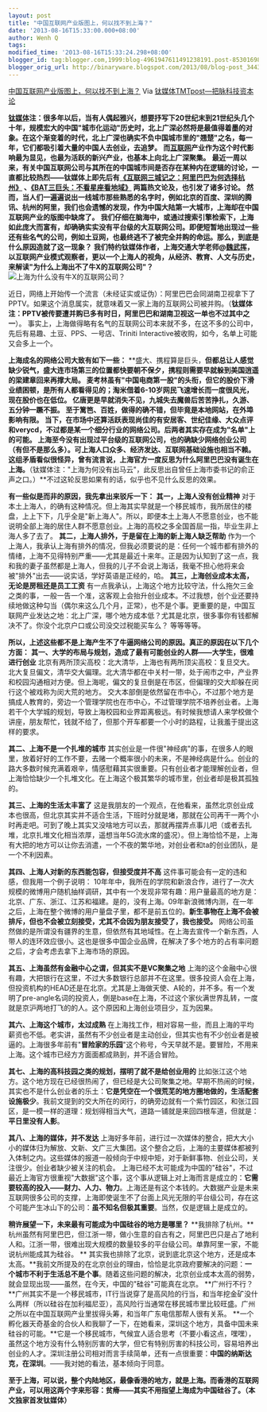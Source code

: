```yaml
---
layout: post
title: "中国互联网产业版图上，何以找不到上海？"
date: '2013-08-16T15:33:00.000+08:00'
author: Wenh Q
tags:
modified_time: '2013-08-16T15:33:24.298+08:00'
blogger_id: tag:blogger.com,1999:blog-4961947611491238191.post-8530169874053618659
blogger_orig_url: http://binaryware.blogspot.com/2013/08/blog-post_3443.html
---
```

[
中国互联网产业版图上，何以找不到上海？](http://www.tmtpost.com/56739.html)
Via [钛媒体TMTpost—把脉科技资本论](http://www.tmtpost.com/)

**[钛媒体](http://www.tmtpost.com/ "钛媒体")注：很多年以后，当有人偶起雅兴，想要抒写下20世纪末到21世纪头几个十年，规模宏大的中国"城市化运动"历史时，北上广深必然将是最值得着墨的对象。在这个渐变着的时代，北上广深也确实不负中国城市里的"翘楚"之名，每一年，它们都吸引着大量的中国人去创业，去追梦。**
**而[互联网](http://www.tmtpost.com/tag/%E4%BA%92%E8%81%94%E7%BD%91 "查看 互联网 中的全部文章")产业作为这个时代影响最为显见，也最为活跃的新兴产业，也基本上向北上广深聚集。**
**最近一周以来，有关中国互联网公司与其所在的中国城市间是否存在某种内在逻辑的讨论，一直都比较热烈——钛媒体上即先后有[《互联网三城记之：阿里巴巴为何选择杭州》](http://www.tmtpost.com/52670.html) 、[《BAT三巨头：不看星座看地域》](http://www.tmtpost.com/55921.html) 两篇热文论及，也引发了诸多讨论。**
**然而，当人们一遍遍说出一线城市那些熟悉的名字时，例如北京的百度、深圳的腾讯、杭州的阿里，我们也会遗憾的发现，作为中国大陆第一大城市，上海却在中国互联网产业的版图中缺席了。**
**我们仔细在脑海中，或通过搜索引擎检索下，上海如此庞大而富有，却确确实实没有平台级的大互联网公司。即便短暂地出现过一些还有些名气的公司，例如土豆网，也最终逃不了被完全并购的命运。那么，到底是什么原因造就了这一现象？**
**我们特约钛媒体作者，上海交通大学老师@[魏武挥](http://www.tmtpost.com/author/weiwuhui)，以互联网产业模式观察者，更以一个上海人的视角，从经济、教育、人文与历史，来解读"为什么上海出不了牛X的互联网公司"？**
![上海为什么没有牛X的互联网公司？](http://www.tmtpost.com/wp-content/uploads/2013/08/137657600569-560x300.jpg "上海")

近日，网络上开始传一个流言（未经证实或证伪）：阿里巴巴会同湖南卫视拿下了PPTV。如果这个消息属实，就意味着又一家上海的互联网公司被并购。（**钛媒体注：PPTV被传要遭并购已多有时日，阿里巴巴和湖南卫视这一单也不过其中之一**）。
事实上，上海做得略有名气的互联网公司本来就不多，在这不多的公司中，先后有易趣、土豆、PPS、一号店、Triniti
Interactive被收购，如今，名单上可能又会多上一个。

**上海成名的网络公司大致有如下一些：**
**盛大、携程算是巨头，**但都总让人感觉缺少锐气，盛大连市场第三的位置都快要朝不保夕，携程则需要早就躲到美国逍遥的梁建章回来再撑大局。
**麦考林**虽有"**中国电商第一股**"的头衔，但它的股价下滑业绩困顿，是所有人都看得见的；淘米借着6-10岁网民飞速增长而一度很风光，现在股价也在低位。
**亿唐**更是早就消失不见，九城失去魔兽后苦苦挣扎，久游、五分钟一蹶不振。
至于篱笆、百姓，做得的确不错，但毕竟是本地网站，在外埠影响有限。
当下，在市场中还算活跃表现尚佳的有安居客、世纪佳缘、大众点评和verycd，不过都是某一个细分行业的网络公司。后两者其实存在成为"名单"上的可能。
**上海至今没有出现过平台级的互联网公司，也的确缺少网络创业公司（有但不是那么多）**。可上海人口众多、经济发达、互联网基础设施也相当不赖。这组矛盾看似很怪异，曾有流言说，上海官方一度反思为什么阿里巴巴没有诞生在上海。**（钛媒体注："上海为何没有出马云"，此反思出自曾任上海市委书记的俞正声之口。）**不过这轮反思如果有的话，似乎也不见什么反思的效果。

**有一些似是而非的原因，我先拿出来驳斥一下：**
**其一，上海人没有创业精神**
对于本土上海人，的确有这种情况。但上海其实早就是一个移民城市，我所居住的楼盘，上上下下，几乎全是"新上海人"。所以，即便本土上海人不愿意创业，也不能说明全部上海的居住人群不愿意创业。上海的高校之多全国首屈一指，毕业生非上海人多了去了。
**其二，上海人排外，于是留在上海的新上海人缺乏帮助**
作为一个上海人，我承认上海有排外的情况，但我必须要说的是：任何一个城市都有排外的情绪，上海不见得特别严重——尤其是最近十来年。正是因为认知到了这一点，我和我的妻子虽然都是上海人，但我的儿子不会说上海话，我毫不担心他将来会被"排外"出去——说实话，学好英语是正经的，哈。
**其三，上海创业成本太高，无论是房租还是员工工资**
有一点我承认，上海这个地方比较守法，什么拖欠三金之类的事，一般一告一个准，这客观上会抬升创业成本。不过我想，创个业还要持续地做这种勾当（偶尔来这么几个月，正常），也不是个事。更重要的是，中国互联网产业发达之地：北上广深，哪个地方成本低？尤其是北京，很多事你有钱都解决不了。你没个北京户口或公司没交过税能买车么？
等等等等。

**所以，上述这些都不是上海产生不了牛逼网络公司的原因。真正的原因在以下几个方面：**
**其一、大学的布局与规划，造成了最有可能创业的人群——大学生，很难进行创业**
北京有两所顶尖高校：北大清华，上海也有两所顶尖高校：复旦交大。北大复旦偏文，清华交大偏理。北大清华都在中关村一带，处于闹市之中，产业界和校园沟通相对方便。但上海呢，偏文的复旦倒是在市区，但偏理的交大却躲在闵行这个被戏称为闵大荒的地方。
交大本部倒是依然留在市中心，不过那个地方是搞成人教育的，旁边一个管理学院也在市中心，不过管理学院不培养创业者。上海若干个大学城的规划，导致上海校园和业界距离极远。有时候我想请人来学校做个讲座，朋友帮忙，钱就不给了，但那个开车都要一个小时的路程，让我羞于提出这样的要求。

**其二、上海不是一个扎堆的城市**
其实创业是一件很"神经病"的事，在很多人的眼里，放着好好的工作不要，去赌一个概率很小的未来，不是神经病是什么。创业的路大多数时候充满着艰辛，情感慰藉其实很重要。只有创业者才能理解创业者，但上海恰恰缺少一个扎堆文化。在上海这个极其繁华的城市里，创业者却是极其孤独的。

**其三、上海的生活太丰富了**
这是我朋友的一个观点，在他看来，虽然北京创业成本也很高，但北京其实并不适合生活，下班时分就是堵，那就在公司再干一两个小时再走吧。可到了晚上其实又没啥地方可以去，那就再摆弄点事儿吧（或者去扎堆，北京扎堆文化相当浓厚，遥想当年5G流水席的盛况）。但上海恰恰不是，上海有大把的地方可以让你去消遣，一个不夜的繁华地，对创业者和ta的创业团队，是一个不利因素。

**其四、上海人对新的东西能包容，但接受度并不高**
这件事可能会有一定的违和感，但我用一个例子说明：
10年年中，我所在的学院和新浪合作，进行了一次大规模的微博用户随机抽样调研，其中有一个发现非常有趣：用户量最高的地方是：北京、广东、浙江、江苏和福建。是的，没有上海。09年新浪微博内测，在一年之后，上海在整个微博的用户量盘子里，都不是前五位的。**新生事物在上海不会被排斥，但也不会被立刻接受，尤其不会因为朋友接受了，我也接受。**
网络公司虽然做的是所谓没有疆界的生意，但依然有其地域性。在上海去宣传一个新东西，人带人的连环效应很小。这也是很多中国企业品牌，在解决了多个地方的占有率问题之后，才会考虑去拿下上海市场的原因。

**其五、上海虽然有金融中心之谓，但其实不是VC聚集之地**
上海的这个金融中心很有趣，大把银行在这里，不过大多数银行总部并不在这里。很多投资人会在上海，但投资机构的HEAD还是在北京。尤其是上海做天使、A轮的，并不多。有一个发明了pre-angle名词的投资人，倒是base在上海，不过这个家伙满世界乱转，一度就是京沪两地打飞的的人。这个原因和上海创业项目少，互为因果。

**其六、上海这个城市，太过成熟**
在上海找工作，相对容易一些，而且上海的平均薪资也不低。老实讲，虽然有不少创业者是主动创业，但其实也有不少创业者是被逼的。上海很多年前有"**冒险家的乐园**"这个称号，今天早就不是。要冒险，不用来上海。这个城市已经方方面面都成熟到，并不适合冒险。

**其七、上海的高科技园之类的规划，摆明了就不是给创业用的**
比如张江这个地方。这个地方现在已经很热闹了，但已经是大公司聚集之地。早期不热闹的时候，其实也不是什么创业者的乐土：**它是凭空在一个很荒芜的地方圈地做的，生活配套设施极少**。我前文提到的交大所在的闵行，的确旁边就有一个紫竹园区，和张江园区，是一模一样的道理：规划得相当大气，道路一铺就是来回四根车道，但就是：**平日里没有人影**。

**其八、上海的媒体，并不发达**
上海好多年前，进行过一次媒体的整合，把大大小小的媒体归为解放、文新、文广三大集团。这个整合之后，上海的主要媒体都被列入体制之内。这些媒体的报道一般倾向于中规中矩，对于新鲜事物、创业公司，关注很少。创业者缺少被关注的机会。
上海已经不太可能成为中国的"硅谷"，不过最近上海官方很重视"大数据"这个事，这个事从逻辑上对上海而言是成立的：**它需要较高的投入——财力、人力、物力**。上海还是有这个本钱的。大数据产业是未来互联网很多公司的支撑，上海即使诞生不了台面上风光无限的平台级公司，存在这个可能产生冰山下的公司：**虽不知名但极其重要**。当然，仅是逻辑上是成立的。

**稍许展望一下，未来最有可能成为中国硅谷的地方是哪里？**
**我排除了杭州。**杭州虽然有阿里巴巴，但江浙一带，做小生意的自古有之，阿里巴巴只是占了地利人和。江浙一带，很难出现大规模的数量较多的平台级公司。单靠阿里一家，不能说杭州能成其为硅谷。
** 其实我也排除了北京，说到底北京这个地方，还是成本太高。**我前文所提及的在北京创业的理由，恰恰是北京政府要解决的问题：**一个城市不利于生活总不是个事**。随着这些问题的解决，北京创业成本太高的弱势，就会显现出现——虽然，在今天，中国的"硅谷"可能真在北京。
**广州行不行？**广州其实不是一个移民城市，IT行当说穿了是高风险的行当，和当年挖金矿没什么两样（所以硅谷在加利福尼亚），高风险行当通常在移民城市里比较旺盛。广州之所以在中国互联网产业里拔得头筹，和当年广东电信那帮人很有关系。
**一个孵化器天奇基金的合伙人和我聊了一下，在她看来，深圳这个地方，具备中国未来硅谷的可能。**它是一个移民城市，气候宜人适合思考（不要小看这点，嘿嘿），虽然这个地方没有什么特别厉害的大学，但它有特别厉害的科技公司，容易培养出创业的人才。深圳注册公司相对而言手续简单，还有一点很重要：**中国的纳斯达克，在深圳**。——我对她的看法，基本倾向于同意。

**至于上海，可以说，整个内陆地区，最像香港的地方，就是上海。而香港的互联网产业，可以用这两个字来形容：贫瘠——其实不用指望上海成为中国硅谷了。（本文独家首发钛媒体）**
